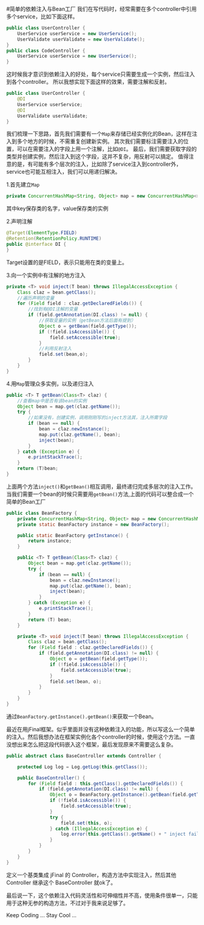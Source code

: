 #简单的依赖注入与Bean工厂
我们在写代码时，经常需要在多个controller中引用多个service，比如下面这样。
```java
public class UserController {
    UserService userService = new UserService();
    UserValidate userValidate = new UserValidate();
}
public class CodeController {
    UserService userService = new UserService();
}
```
这时候我才意识到依赖注入的好处，每个service只需要生成一个实例，然后注入到各个controller。
所以我想实现下面这样的效果，需要注解和反射。
```java
public class UserController {
    @DI
    UserService userService;
    @DI
    UserValidate userValidate;
}
```
我们梳理一下思路，首先我们需要有一个`Map`来存储已经实例化的Bean，这样在注入到多个地方的时候，不需重复创建新实例。
其次我们需要标注需要注入的位置，可以在需要注入的字段上用一个注解，比如`@DI`。
最后，我们需要获取字段的类型并创建实例，然后注入到这个字段，这并不复杂，用反射可以搞定。
值得注意的是，有可能有多个层次的注入，比如除了service注入到controller外，service也可能互相注入，我们可以用递归解决。

1.首先建立`Map`
```java
private ConcurrentHashMap<String, Object> map = new ConcurrentHashMap<>();
```
其中key保存类的名字，value保存类的实例

2.声明注解
```java
@Target(ElementType.FIELD)
@Retention(RetentionPolicy.RUNTIME)
public @interface DI {
}
```
Target设置的是FIELD，表示只能用在类的变量上。

3.向一个实例中有注解的地方注入
```java
private <T> void inject(T bean) throws IllegalAccessException {
    Class claz = bean.getClass();
    //遍历声明的变量
    for (Field field : claz.getDeclaredFields()) {
        //找到有@DI注解的变量
        if (field.getAnnotation(DI.class) != null) {
            //获取变量的实例（getBean方法后面有提到）
            Object o = getBean(field.getType());
            if (!field.isAccessible()) {
                field.setAccessible(true);
            }
            //利用反射注入
            field.set(bean,o);
        }
    }
}
```

4.用`Map`管理众多实例，以及递归注入
```java
public <T> T getBean(Class<T> claz) {
    //查看map中是否有该bean的实例
    Object bean = map.get(claz.getName());
    try {
        //如果没有，创建实例，调用刚刚写的inject方法其，注入所需字段
        if (bean == null) {
            bean = claz.newInstance();
            map.put(claz.getName(), bean);
            inject(bean);
        }
    } catch (Exception e) {
        e.printStackTrace();
    }
    return (T)bean;
}
```

上面两个方法`inject()`和`getBean()`相互调用，最终递归完成多层次的注入工作。
当我们需要一个bean的时候只需要用`getBean()`方法,上面的代码可以整合成一个简单的Bean工厂

```java
public class BeanFactory {
    private ConcurrentHashMap<String, Object> map = new ConcurrentHashMap<>();
    private static BeanFactory instance = new BeanFactory();

    public static BeanFactory getInstance() {
        return instance;
    }

    public <T> T getBean(Class<T> claz) {
        Object bean = map.get(claz.getName());
        try {
            if (bean == null) {
                bean = claz.newInstance();
                map.put(claz.getName(), bean);
                inject(bean);
            }
        } catch (Exception e) {
            e.printStackTrace();
        }
        return (T) bean;
    }

    private <T> void inject(T bean) throws IllegalAccessException {
        Class claz = bean.getClass();
        for (Field field : claz.getDeclaredFields()) {
            if (field.getAnnotation(DI.class) != null) {
                Object o = getBean(field.getType());
                if (!field.isAccessible()) {
                    field.setAccessible(true);
                }
                field.set(bean, o);
            }
        }
    }
}
```

通过`BeanFactory.getInstance().getBean()`来获取一个Bean。

最近在用jFinal框架。似乎里面并没有这种依赖注入的功能，所以写这么一个简单的注入。然后我想办法在框架实例化各个controller的时候，使用这个方法。一直没想出来怎么把这段代码嵌入这个框架，最后发现原来不需要这么复杂。
```java
public abstract class BaseController extends Controller {

    protected Log log = Log.getLog(this.getClass());

    public BaseController() {
        for (Field field : this.getClass().getDeclaredFields()) {
            if (field.getAnnotation(DI.class) != null) {
                Object o = BeanFactory.getInstance().getBean(field.getType());
                if (!field.isAccessible()) {
                    field.setAccessible(true);
                }
                try {
                    field.set(this, o);
                } catch (IllegalAccessException e) {
                    log.error(this.getClass().getName() + " inject fail: " + field.getName());
                }
            }
        }
    }
}
```
定义一个基类集成 jFinal 的 Controller，构造方法中实现注入，然后其他 Controller 继承这个 BaseController 就ok了。

最后说一下，这个依赖注入代码灵活性和可伸缩性并不高，使用条件很单一，只能用于这种无参的构造方法，不过对于我来说足够了。

Keep Coding ... Stay Cool ...
